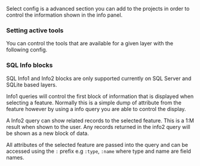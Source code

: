 Select config is a advanced section you can add to the projects in order to control the
information shown in the info panel.


### Setting active tools

You can control the tools that are available for a given layer with the following config. 

### SQL Info blocks

SQL Info1 and Info2 blocks are only supported currently on SQL Server and SQLite based layers.

Info1 queries will control the first block of information that is displayed when selecting a feature. Normally this is 
a simple dump of attribute from the feature however by using a info query you are able to control the display. 

A Info2 query can show related records to the selected feature. This is a 1:M result when shown to the user. Any records
 returned in the info2 query will be shown as a new block of data.

All attributes of the selected feature are passed into the query and can be accessed using 
the `:` prefix e.g `:type`, `:name` where type and name are field names.

